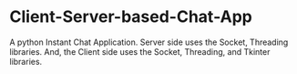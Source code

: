 # Client-Server-based-Chat-App
A python Instant Chat Application. Server side uses the Socket, Threading libraries. And, the Client side uses the Socket, Threading, and Tkinter libraries.

